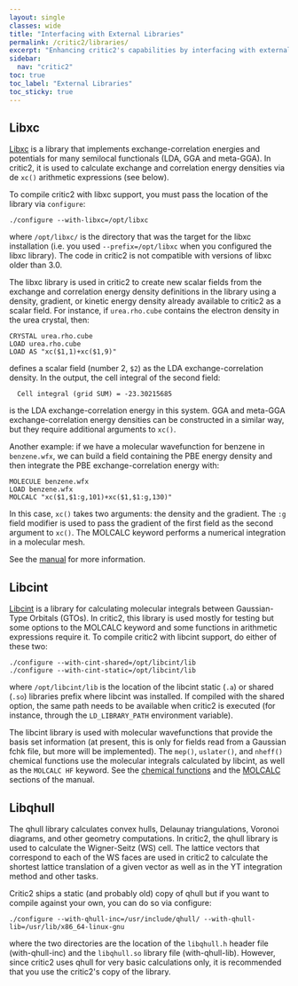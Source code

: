 ```yaml
---
layout: single
classes: wide
title: "Interfacing with External Libraries"
permalink: /critic2/libraries/
excerpt: "Enhancing critic2's capabilities by interfacing with external libraries ."
sidebar:
  nav: "critic2"
toc: true
toc_label: "External Libraries"
toc_sticky: true
---
```


## Libxc

[Libxc](http://octopus-code.org/wiki/Libxc) is a library that
implements exchange-correlation energies and potentials for many
semilocal functionals (LDA, GGA and meta-GGA). In critic2, it is used
to calculate exchange and correlation energy densities via de `xc()`
arithmetic expressions (see below).

To compile critic2 with libxc support, you must pass the location of
the library via `configure`:

    ./configure --with-libxc=/opt/libxc

where `/opt/libxc/` is the directory that was the target for the libxc
installation (i.e. you used `--prefix=/opt/libxc` when you configured
the libxc library). The code in critic2 is not compatible with
versions of libxc older than 3.0.

The libxc library is used in critic2 to create new scalar fields from
the exchange and correlation energy density definitions in the library
using a density, gradient, or kinetic energy density already available
to critic2 as a scalar field. For instance, if `urea.rho.cube`
contains the electron density in the urea crystal, then:
~~~
CRYSTAL urea.rho.cube
LOAD urea.rho.cube
LOAD AS "xc($1,1)+xc($1,9)"
~~~
defines a scalar field (number 2, `$2`) as the LDA
exchange-correlation density. In the output, the cell integral of
the second field:
~~~
  Cell integral (grid SUM) = -23.30215685
~~~
is the LDA exchange-correlation energy in this system. GGA and
meta-GGA exchange-correlation energy densities can be constructed in a
similar way, but they require additional arguments to `xc()`.

Another example: if we have a molecular wavefunction for benzene in
`benzene.wfx`, we can build a field containing the PBE energy density
and then integrate the PBE exchange-correlation energy with: 
~~~
MOLECULE benzene.wfx
LOAD benzene.wfx
MOLCALC "xc($1,$1:g,101)+xc($1,$1:g,130)"
~~~
In this case, `xc()` takes two arguments: the density and the
gradient. The `:g` field modifier is used to pass the gradient of the
first field as the second argument to `xc()`. The MOLCALC keyword
performs a numerical integration in a molecular mesh.

See the [manual](/critic2/manual/arithmetics/#libxc) for more
information.

## Libcint

[Libcint](https://github.com/sunqm/libcint) is a library for
calculating molecular integrals between Gaussian-Type Orbitals
(GTOs). In critic2, this library is used mostly for testing but some
options to the MOLCALC keyword and some functions in arithmetic
expressions require it. To compile critic2 with libcint support, do
either of these two:
~~~
./configure --with-cint-shared=/opt/libcint/lib
./configure --with-cint-static=/opt/libcint/lib
~~~
where `/opt/libcint/lib` is the location of the libcint static (`.a`)
or shared (`.so`) libraries prefix where libcint was installed.  If
compiled with the shared option, the same path needs to be available
when critic2 is executed (for instance, through the `LD_LIBRARY_PATH`
environment variable).

The libcint library is used with molecular wavefunctions that provide
the basis set information (at present, this is only for fields read
from a Gaussian fchk file, but more will be implemented). The `mep()`,
`uslater()`, and `nheff()` chemical functions use the molecular
integrals calculated by libcint, as well as the `MOLCALC HF`
keyword. See the 
[chemical functions](/critic2/manual/arithmetics/#availchemfun) and the
[MOLCALC](/critic2/manual/misc/#c2-molcalc) sections of the manual.

## Libqhull

The qhull library calculates convex hulls, Delaunay triangulations,
Voronoi diagrams, and other geometry computations. In critic2, the
qhull library is used to calculate the Wigner-Seitz (WS) cell. The
lattice vectors that correspond to each of the WS faces are used in
critic2 to calculate the shortest lattice translation of a given
vector as well as in the YT integration method and other
tasks. 

Critic2 ships a static (and probably old) copy of qhull but if you
want to compile against your own, you can do so via configure:
~~~
./configure --with-qhull-inc=/usr/include/qhull/ --with-qhull-lib=/usr/lib/x86_64-linux-gnu
~~~
where the two directories are the location of the `libqhull.h` header
file (with-qhull-inc) and the `libqhull.so` library file
(with-qhull-lib). However, since critic2 uses qhull for very basic
calculations only, it is recommended that you use the critic2's
copy of the library.
